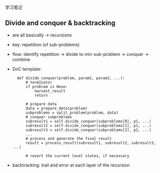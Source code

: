 学习笔记

## Divide and conquer & backtracking

- are all basically → recursions
- key: repetition (of sub-problems)
- flow: identify repetition → divide to min-sub-problem → conquer → combine
- DnC template:

        def divide_conquer(problem, param1, param2, ...):
        	# terminator
        	if problem is None:
        		harvest_result
        		return
        	
        	# prepare data
        	data = prepare_data(problem)
        	subproblems = split_problem(problem, data)
        	# conquer subproblems
        	subresult1 = self.divide_conquer(subproblems[0], p1, ...)
        	subresult2 = self.divide_conquer(subproblems[1], p1, ...)
        	subresult3 = self.divide_conquer(subproblems[2], p1, ...)
        	...
        	# process and generate the final result
        	result = process_result(subresult1, subresult2, subresult3, ...)
        	
        	# revert the current level states, if necessary

- backtracking: trail and error at each layer of the recursion